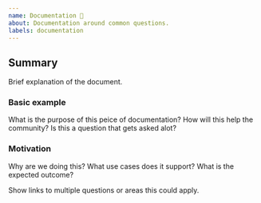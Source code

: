 ```yaml
---
name: Documentation 📓
about: Documentation around common questions.
labels: documentation
---
```


<!--
  Please fill out each section below, otherwise, your issue will be closed.

  Before opening a new request, please search existing issues:  https://github.com/CodeCulture-io/discord/issues

  ## A note on requesting Documentation for Code Culture 

  Not every request will be added to Code Culture, but hearing about what you want in the community is important. Don't be afraid to add a documentation request!
-->

## Summary

Brief explanation of the document.

### Basic example

What is the purpose of this peice of documentation? How will this help the community? Is this a question that gets asked alot? 

### Motivation

Why are we doing this? What use cases does it support? What is the expected outcome?

Show links to multiple questions or areas this could apply.
